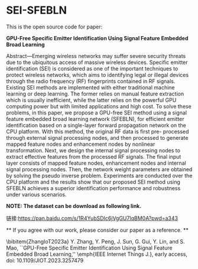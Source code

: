 # SEI-SFEBLN
This is the open source code for paper: 

**GPU-Free Specific Emitter Identification Using Signal Feature Embedded Broad Learning**

Abstract—Emerging wireless networks may suffer severe security threats due to the ubiquitous access of massive wireless devices. Specific emitter identification (SEI) is considered as one of the important techniques to protect wireless networks, which aims to identifying legal or illegal devices through the radio frequency (RF) fingerprints contained in RF signals. Existing SEI methods are implemented with either traditional machine learning or deep learning. The former relies on manual feature extraction which is usually inefficient, while the latter relies on the powerful GPU computing power but with limited applications and high cost. To solve these problems, in this paper, we propose a GPU-free SEI method using a signal feature embedded broad learning network (SFEBLN), for efficient emitter identification based on a single-layer forward propagation network on the CPU platform. With this method, the original RF data is first pre- processed through external signal processing nodes, and then processed to generate mapped feature nodes and enhancement nodes by nonlinear transformation. Next, we design the internal signal processing nodes to extract effective features from the processed RF signals. The final input layer consists of mapped feature nodes, enhancement nodes and internal signal processing nodes. Then, the network weight parameters are obtained by solving the pseudo inverse problem. Experiments are conducted over the CPU platform and the results show that our proposed SEI method using SFEBLN achieves a superior identification performance and robustness under various scenarios.

**NOTE: The dataset can be download as following link.**

链接:https://pan.baidu.com/s/1R4YubSDIc6jVgGU7IqBM0A?pwd=a343

** If you agree with our work, please consider our paper as a reference. **

\bibitem{ZhangIoT2023a}
Y. Zhang, Y. Peng, J. Sun, G. Gui, Y. Lin, and S. Mao,  ``GPU-Free Specific Emitter Identification Using Signal Feature Embedded Broad Learning,'' \emph{IEEE Internet Things J.}, early access, doi: 10.1109/JIOT.2023.3257479
